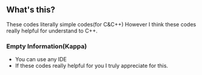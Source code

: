 ## What's this?

These codes literally simple codes(for C&C++) However I think these codes really helpful for understand to C++.


### Empty Information(Kappa)

* You can use any IDE
* If these codes really helpful for you I truly appreciate for this.
